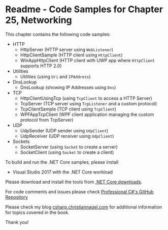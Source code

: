 # Readme - Code Samples for Chapter 25, Networking

This chapter contains the following code samples:

* HTTP
    * HttpServer (HTTP server using `WebListener`)
    * HttpClientSample (HTTP client using `HttpClient`)
    * WinAppHttpClient (HTTP client with UWP app where `HttpClient` supports HTTP 2.0) 
* Utilities
    * Utilities (using `Uri` and `IPAddress`)
* DnsLookup
    * DnsLookup (showing IP Addresses using `Dns`)
* TCP
    * HttpClientUsingTcp (using `TcpClient` to access a HTTP Server)
    * TcpServer (TCP server using `TcpListener` and a custom protocol)
    * TcpClientSample (TCP client using `TcpClient`)
    * WPFAppTcpClient (WPF client application managing the custom protocol from TcpServer)
* UDP
    * UdpSender (UDP sender using `UdpClient`)
    * UdpReceiver (UDP receiver using `UdpClient`)
* Sockets
    * SocketServer (using `Socket` to create a server)
    * SocketClient (using `Socket` to create a client)

To build and run the .NET Core samples, please install
* Visual Studio 2017 with the .NET Core workload

Please download and install the tools from [.NET Core downloads](https://www.microsoft.com/net/core#windows).
 
For code comments and issues please check [Professional C#'s GitHub Repository](https://github.com/ProfessionalCSharp/ProfessionalCSharp6)

Please check my blog [csharp.christiannagel.com](https://csharp.christiannagel.com "csharp.christiannagel.com") for additional information for topics covered in the book.

Thank you!